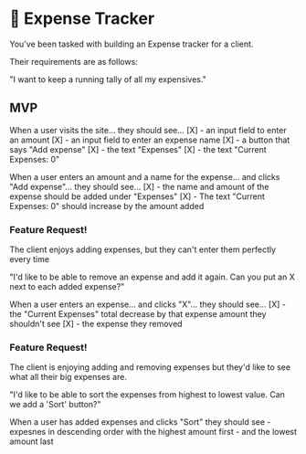 # 💸 Expense Tracker

You've been tasked with building an Expense tracker for a client.

Their requirements are as follows:

"I want to keep a running tally of all my expensives."

## MVP

When a user visits the site...
    they should see... 
    [X] - an input field to enter an amount
    [X] - an input field to enter an expense name 
    [X] - a button that says "Add expense"
    [X] - the text "Expenses"
    [X] - the text "Current Expenses: 0"

When a user enters an amount and a name for the expense...
    and clicks "Add expense"...
    they should see...
    [X] - the name and amount of the expense should be added under "Expenses"
    [X] - The text "Current Expenses: 0" should increase by the amount added

### Feature Request!

The client enjoys adding expenses, but they can't enter them perfectly every time

"I'd like to be able to remove an expense and add it again. Can you put an X next to each added expense?"

When a user enters an expense...
    and clicks "X"...
    they should see...
    [X] - the "Current Expenses" total decrease by that expense amount
    they shouldn't see
    [X] - the expense they removed

### Feature Request!

The client is enjoying adding and removing expenses but they'd like to
see what all their big expenses are.

"I'd like to be able to sort the expenses from highest to lowest value. Can we add a 'Sort' button?"

When a user has added expenses and clicks "Sort"
    they should see
    - expesnes in descending order with the highest amount first
    - and the lowest amount last

